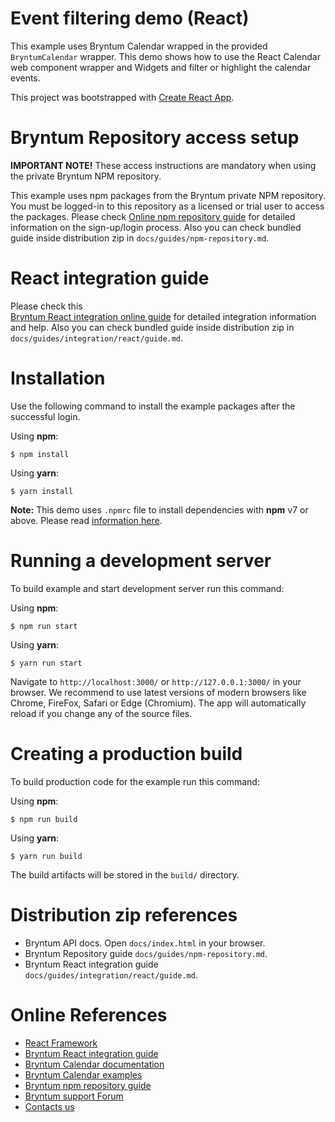 # Event filtering demo (React)

This example uses Bryntum Calendar wrapped in the provided `BryntumCalendar` wrapper.
This demo shows how to use the React Calendar web component wrapper and Widgets and filter or highlight the calendar events.

This project was bootstrapped with [Create React App](https://github.com/facebook/create-react-app).

# Bryntum Repository access setup

**IMPORTANT NOTE!** These access instructions are mandatory when using the private Bryntum NPM repository.

This example uses npm packages from the Bryntum private NPM repository. You must be logged-in to this repository as a
licensed or trial user to access the packages. Please
check [Online npm repository guide](https://bryntum.com/products/calendar/docs/guide/Calendar/npm-repository) for detailed information
on the sign-up/login process. Also you can check bundled guide inside distribution zip
in `docs/guides/npm-repository.md`.

# React integration guide

Please check this  
[Bryntum React integration online guide](https://bryntum.com/products/calendar/docs/guide/Calendar/integration/react/guide) for
detailed integration information and help. Also you can check bundled guide inside distribution zip
in `docs/guides/integration/react/guide.md`.

# Installation

Use the following command to install the example packages after the successful login.

Using **npm**:

```shell
$ npm install
```

Using **yarn**:

```shell
$ yarn install
```

**Note:** This demo uses `.npmrc` file to install dependencies with **npm** v7 or above. Please read 
[information here](https://bryntum.com/products/calendar/docs/guide/Calendar/integration/react/guide#legacy-peer-dependencies).

# Running a development server

To build example and start development server run this command:

Using **npm**:

```shell
$ npm run start
```

Using **yarn**:

```shell
$ yarn run start
```

Navigate to `http://localhost:3000/` or `http://127.0.0.1:3000/` in your browser. We recommend to use latest versions of
modern browsers like Chrome, FireFox, Safari or Edge (Chromium). The app will automatically reload if you change any of
the source files.

# Creating a production build

To build production code for the example run this command:

Using **npm**:

```shell
$ npm run build
```

Using **yarn**:

```shell
$ yarn run build
```

The build artifacts will be stored in the `build/` directory.

# Distribution zip references

* Bryntum API docs. Open `docs/index.html` in your browser.
* Bryntum Repository guide `docs/guides/npm-repository.md`.
* Bryntum React integration guide `docs/guides/integration/react/guide.md`.

# Online References

* [React Framework](https://github.com/facebook/create-react-app)
* [Bryntum React integration guide](https://bryntum.com/products/calendar/docs/guide/Calendar/integration/react/guide)
* [Bryntum Calendar documentation](https://bryntum.com/products/calendar/docs/)
* [Bryntum Calendar examples](https://bryntum.com/products/calendar/examples/)
* [Bryntum npm repository guide](https://bryntum.com/products/calendar/docs/guide/Calendar/npm-repository)
* [Bryntum support Forum](https://forum.bryntum.com/)
* [Contacts us](https://bryntum.com/contact/)
